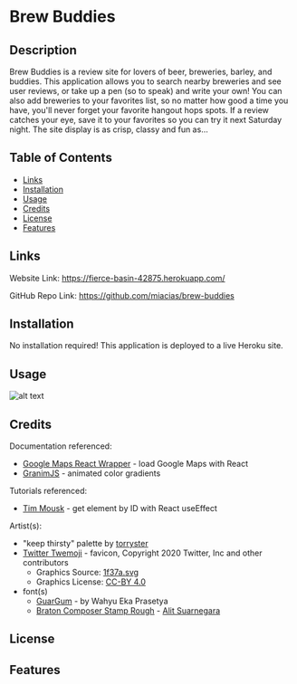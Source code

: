 # Brew Buddies

## Description

Brew Buddies is a review site for lovers of beer, breweries, barley, and buddies. This application allows you to search nearby breweries and see user reviews, or take up a pen (so to speak) and write your own! You can also add breweries to your favorites list, so no matter how good a time you have, you'll never forget your favorite hangout hops spots. If a review catches your eye, save it to your favorites so you can try it next Saturday night. The site display is as crisp, classy and fun as...

## Table of Contents

- [Links](#links)
- [Installation](#installation)
- [Usage](#usage)
- [Credits](#credits)
- [License](#license)
- [Features](#features)

## Links

Website Link: https://fierce-basin-42875.herokuapp.com/

GitHub Repo Link: https://github.com/miacias/brew-buddies

## Installation

No installation required! This application is deployed to a live Heroku site.

## Usage

![alt text](assets/images/screenshot.png)

## Credits

Documentation referenced:

- [Google Maps React Wrapper](https://github.com/googlemaps/react-wrapper/tree/main) - load Google Maps with React
- [GranimJS](https://sarcadass.github.io/granim.js/examples.html) - animated color gradients

Tutorials referenced:

- [Tim Mousk](https://timmousk.com/blog/react-get-element-by-id/) - get element by ID with React useEffect

Artist(s):

- "keep thirsty" palette by [torryster](https://www.colourlovers.com/palette/3364323/keep_thirsty)
- [Twitter Twemoji](https://github.com/twitter/twemoji) - favicon, Copyright 2020 Twitter, Inc and other contributors
  - Graphics Source: [1f37a.svg](https://github.com/twitter/twemoji/blob/master/assets/svg/1f37a.svg)
  - Graphics License: [CC-BY 4.0](https://creativecommons.org/licenses/by/4.0/)
- font(s)
  - [GuarGum](https://www.cdnfonts.com/g-guargum.font) - by Wahyu Eka Prasetya
  - [Braton Composer Stamp Rough](https://www.cdnfonts.com/braton-composer-stamp-rough.font) - [Alit Suarnegara](https://alitdesign.net/)

## License

## Features

